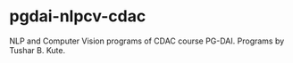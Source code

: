 # pgdai-nlpcv-cdac
NLP and Computer Vision programs of CDAC course PG-DAI. Programs by Tushar B. Kute.

